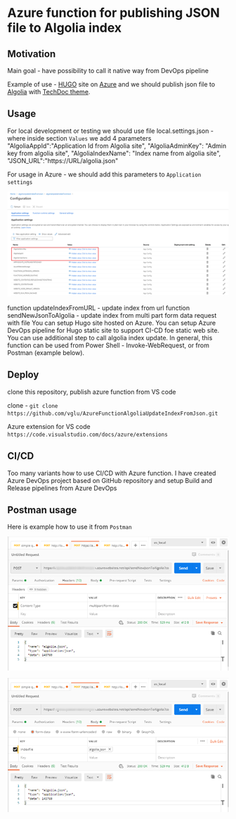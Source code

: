 # Azure function for publishing JSON file to Algolia index

## Motivation

Main goal - have possibility to call it native way from DevOps pipeline

Example of use - [HUGO](https://gohugo.io/) site on [Azure](https://azure.microsoft.com/en-us/) and we should publish json file to [Algolia](https://www.algolia.com/) with [TechDoc theme](https://themes.gohugo.io/hugo-theme-techdoc/).

## Usage

For local development or testing we should use file
local.settings.json - where inside section `Values` we add 4 parameters
    "AlgoliaAppId":"Application Id from Algolia site",
    "AlgoliaAdminKey": "Admin key from algolia site",
    "AlgoliaIndexName": "Index name from algolia site",
    "JSON_URL":"https://URL/algolia.json"

For usage in Azure - we should add this parameters to `Application settings`

![Application settings](/static/azure-parameters.png)

function updateIndexFromURL - update index from url
function sendNewJsonToAlgolia - update index from multi part form data request with file
You can setup Hugo site hosted on Azure. You can setup Azure DevOps pipeline for Hugo static site to support CI-CD foe static web site. You can use additional step to call algolia index update. In general, this function can be used from Power Shell - Invoke-WebRequest, or from Postman (example below).

## Deploy

clone this repository, publish azure function from VS code

clone - `git clone https://github.com/vglu/AzureFunctionAlgoliaUpdateIndexFromJson.git`

Azure extension for VS code `https://code.visualstudio.com/docs/azure/extensions`

## CI/CD

Too many variants how to use CI/CD with Azure function.
I have created Azure DevOps project based on GitHub repository and setup Build and Release pipelines from Azure DevOps

## Postman usage

Here is example how to use it from `Postman`

![Headers](/static/postman1.png)

![Body](/static/postman2.png)